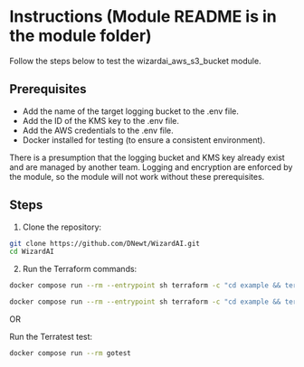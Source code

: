 # Instructions (Module README is in the module folder)

Follow the steps below to test the wizardai_aws_s3_bucket module.

## Prerequisites

- Add the name of the target logging bucket to the .env file.
- Add the ID of the KMS key to the .env file.
- Add the AWS credentials to the .env file.
- Docker installed for testing (to ensure a consistent environment).

There is a presumption that the logging bucket and KMS key already exist and are managed by another team. Logging and encryption are enforced by the module, so the module will not work without these prerequisites.

## Steps

1. Clone the repository:

```bash
git clone https://github.com/DNewt/WizardAI.git
cd WizardAI
```

2. Run the Terraform commands:

```bash
docker compose run --rm --entrypoint sh terraform -c "cd example && terraform init && terraform plan"
```

```bash
docker compose run --rm --entrypoint sh terraform -c "cd example && terraform init && terraform apply --auto-approve"
```

OR

Run the Terratest test:

```bash
docker compose run --rm gotest
```
